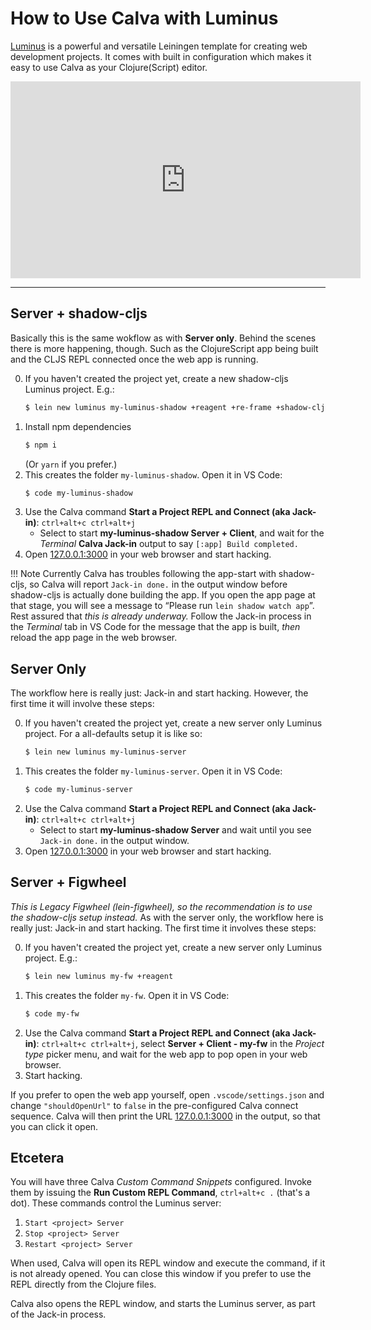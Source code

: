 # How to Use Calva with Luminus

[Luminus](https://luminusweb.com) is a powerful and versatile Leiningen template for creating web development projects. It comes with built in configuration which makes it easy to use Calva as your Clojure(Script) editor.

<iframe width="560" height="315" src="https://www.youtube.com/embed/0zaGtbc-5oc" frameborder="0" allow="accelerometer; autoplay; encrypted-media; gyroscope; picture-in-picture" allowfullscreen></iframe>

---

## Server + shadow-cljs

Basically this is the same wokflow as with **Server only**. Behind the scenes there is more happening, though. Such as the ClojureScript app being built and the CLJS REPL connected once the web app is running.

0. If you haven't created the project yet, create a new shadow-cljs Luminus project. E.g.:
    ```sh
    $ lein new luminus my-luminus-shadow +reagent +re-frame +shadow-cljs
    ```
0. Install npm dependencies
    ```sh
    $ npm i
    ```
    (Or `yarn` if you prefer.)
0. This creates the folder `my-luminus-shadow`. Open it in VS Code:
    ```sh
    $ code my-luminus-shadow
    ```
0. Use the Calva command **Start a Project REPL and Connect (aka Jack-in)**: `ctrl+alt+c ctrl+alt+j`
   * Select to start **my-luminus-shadow Server + Client**, and wait for the _Terminal_ **Calva Jack-in** output to say `[:app] Build completed.`
0. Open [127.0.0.1:3000](http://127.0.0.1:3000) in your web browser and start hacking.

!!! Note
    Currently Calva has troubles following the app-start with shadow-cljs, so Calva will report `Jack-in done.` in the output window before shadow-cljs is actually done building the app. If you open the app page at that stage, you will see a message to “Please run `lein shadow watch app`”. Rest assured that _this is already underway._ Follow the Jack-in process in the _Terminal_ tab in VS Code for the message that the app is built, _then_ reload the app page in the web browser.

## Server Only

The workflow here is really just: Jack-in and start hacking. However, the first time it will involve these steps:

0. If you haven't created the project yet, create a new server only Luminus project. For a all-defaults setup it is like so:
    ```sh
    $ lein new luminus my-luminus-server
    ```
0. This creates the folder `my-luminus-server`. Open it in VS Code:
    ```sh
    $ code my-luminus-server
    ```
0. Use the Calva command **Start a Project REPL and Connect (aka Jack-in)**: `ctrl+alt+c ctrl+alt+j`
    * Select to start **my-luminus-shadow Server** and wait until you see `Jack-in done.` in the output window.
0. Open [127.0.0.1:3000](http://127.0.0.1:3000) in your web browser and start hacking.

## Server + Figwheel

_This is Legacy Figwheel (lein-figwheel), so the recommendation is to use the shadow-cljs setup instead._ As with the server only, the workflow here is really just: Jack-in and start hacking. The first time it involves these steps:

0. If you haven't created the project yet, create a new server only Luminus project. E.g.:
    ```sh
    $ lein new luminus my-fw +reagent
    ```
0. This creates the folder `my-fw`. Open it in VS Code:
    ```sh
    $ code my-fw
    ```
0. Use the Calva command **Start a Project REPL and Connect (aka Jack-in)**: `ctrl+alt+c ctrl+alt+j`, select **Server + Client - my-fw** in the _Project type_ picker menu, and wait for the web app to pop open in your web browser.
0. Start hacking.

If you prefer to open the web app yourself, open `.vscode/settings.json` and change `"shouldOpenUrl"` to `false` in the pre-configured Calva connect sequence. Calva will then print the URL [127.0.0.1:3000](http://127.0.0.1:3000) in the output, so that you can click it open.

## Etcetera

You will have three Calva _Custom Command Snippets_ configured. Invoke them by issuing the **Run Custom REPL Command**, `ctrl+alt+c .` (that's a dot). These commands control the Luminus server:

1. `Start <project> Server`
2. `Stop <project> Server`
3. `Restart <project> Server`

When used, Calva will open its REPL window and execute the command, if it is not already opened. You can close this window if you prefer to use the REPL directly from the Clojure files.

Calva also opens the REPL window, and starts the Luminus server, as part of the Jack-in process.
